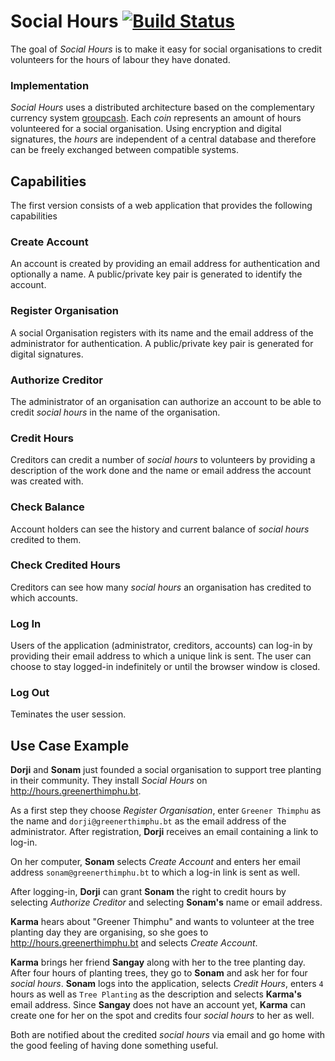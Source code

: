 # Social Hours [![Build Status](https://travis-ci.org/groupcash/socialhours.png?branch=master)](https://travis-ci.org/groupcash/socialhours)

The goal of *Social Hours* is to make it easy for social organisations to credit volunteers for the hours of
labour they have donated.


### Implementation

*Social Hours* uses a distributed architecture based on the complementary currency system [groupcash](http://groupcash.org). 
Each *coin* represents an amount of hours volunteered for a social organisation. Using encryption and digital signatures,
the *hours* are independent of a central database and therefore can be freely exchanged between compatible systems.


## Capabilities

The first version consists of a web application that provides the following capabilities

### Create Account
An account is created by providing an email address for authentication and optionally a name. A public/private key pair is generated to identify the account.

### Register Organisation
A social Organisation registers with its name and the email address of the administrator for authentication. A public/private key pair is generated for digital signatures.

### Authorize Creditor
The administrator of an organisation can authorize an account to be able to credit *social hours* in the name of the organisation.

### Credit Hours
Creditors can credit a number of *social hours* to volunteers by providing a description of the work done and the name or email address the account was created with.

### Check Balance
Account holders can see the history and current balance of *social hours* credited to them.

### Check Credited Hours
Creditors can see how many *social hours* an organisation has credited to which accounts.

### Log In
Users of the application (administrator, creditors, accounts) can log-in by providing their email address to which a unique link is sent. The user can choose to stay logged-in indefinitely or until the browser window is closed.

### Log Out
Teminates the user session.


## Use Case Example

**Dorji** and **Sonam** just founded a social organisation to support tree planting in their community. They install *Social Hours* on <http://hours.greenerthimphu.bt>.

As a first step they choose *Register Organisation*, enter `Greener Thimphu` as the name and `dorji@greenerthimphu.bt` as the email address of the administrator. After registration, **Dorji** receives an email containing a link to log-in.

On her computer, **Sonam** selects *Create Account* and enters her email address `sonam@greenerthimphu.bt` to which a log-in link is sent as well.

After logging-in, **Dorji** can grant **Sonam** the right to credit hours by selecting *Authorize Creditor* and selecting **Sonam's** name or email address.

**Karma** hears about "Greener Thimphu" and wants to volunteer at the tree planting day they are organising, so she goes to <http://hours.greenerthimphu.bt> and selects *Create Account*.

**Karma** brings her friend **Sangay** along with her to the tree planting day. After four hours of planting trees, they go to **Sonam** and ask her for four *social hours*. **Sonam** logs into the application, selects *Credit Hours*, enters `4` hours as well as `Tree Planting` as the description and selects **Karma's** email address. Since **Sangay** does not have an account yet, **Karma** can create one for her on the spot and credits four *social hours* to her as well.

Both are notified about the credited *social hours* via email and go home with the good feeling of having done something useful.
